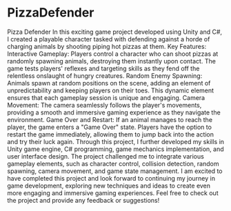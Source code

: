 # PizzaDefender

Pizza Defender
In this exciting game project developed using Unity and C#, I created a playable character tasked with defending against a horde of charging animals by shooting piping hot pizzas at them.
Key Features:
Interactive Gameplay: Players control a character who can shoot pizzas at randomly spawning animals, destroying them instantly upon contact. The game tests players' reflexes and targeting skills as they fend off the relentless onslaught of hungry creatures.
Random Enemy Spawning: Animals spawn at random positions on the scene, adding an element of unpredictability and keeping players on their toes. This dynamic element ensures that each gameplay session is unique and engaging.
Camera Movement: The camera seamlessly follows the player's movements, providing a smooth and immersive gaming experience as they navigate the environment.
Game Over and Restart: If an animal manages to reach the player, the game enters a "Game Over" state. Players have the option to restart the game immediately, allowing them to jump back into the action and try their luck again.
Through this project, I further developed my skills in Unity game engine, C# programming, game mechanics implementation, and user interface design. The project challenged me to integrate various gameplay elements, such as character control, collision detection, random spawning, camera movement, and game state management.
I am excited to have completed this project and look forward to continuing my journey in game development, exploring new techniques and ideas to create even more engaging and immersive gaming experiences.
Feel free to check out the project and provide any feedback or suggestions!
